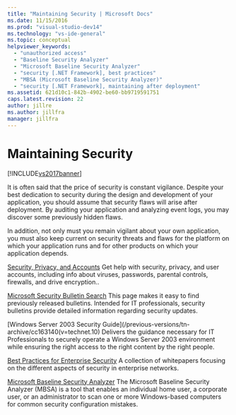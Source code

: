 ```yaml
---
title: "Maintaining Security | Microsoft Docs"
ms.date: 11/15/2016
ms.prod: "visual-studio-dev14"
ms.technology: "vs-ide-general"
ms.topic: conceptual
helpviewer_keywords:
  - "unauthorized access"
  - "Baseline Security Analyzer"
  - "Microsoft Baseline Security Analyzer"
  - "security [.NET Framework], best practices"
  - "MBSA (Microsoft Baseline Security Analyzer)"
  - "security [.NET Framework], maintaining after deployment"
ms.assetid: 621d10c1-842b-4902-be60-bb9719591751
caps.latest.revision: 22
author: jillre
ms.author: jillfra
manager: jillfra
---
```

# Maintaining Security
[!INCLUDE[vs2017banner](../includes/vs2017banner.md)]

It is often said that the price of security is constant vigilance. Despite your best dedication to security during the design and development of your application, you should assume that security flaws will arise after deployment. By auditing your application and analyzing event logs, you may discover some previously hidden flaws.

 In addition, not only must you remain vigilant about your own application, you must also keep current on security threats and flaws for the platform on which your application runs and for other products on which your application depends.

 [Security, Privacy, and Accounts](https://windows.microsoft.com/windows/security-privacy-accounts-help#security-privacy-accounts-help=windows-8&v0h=winrttab1&v1h=win8tab1&v2h=win7tab1&v3h=winvistatab1)
 Get help with security, privacy, and user accounts, including info about viruses, passwords, parental controls, firewalls, and drive encryption..

 [Microsoft Security Bulletin Search](/security-updates/)
 This page makes it easy to find previously released bulletins. Intended for IT professionals, security bulletins provide detailed information regarding security updates.

 [Windows Server 2003 Security Guide](/previous-versions/tn-archive/cc163140(v=technet.10)
 Delivers the guidance necessary for IT Professionals to securely operate a Windows Server 2003 environment while ensuring the right access to the right content by the right people.

 [Best Practices for Enterprise Security](/previous-versions/tn-archive/cc750076%28v%3dtechnet.10%29)
 A collection of whitepapers focusing on the different aspects of security in enterprise networks.

 [Microsoft Baseline Security Analyzer](/windows/security/threat-protection/mbsa-removal-and-guidance)
 The Microsoft Baseline Security Analyzer (MBSA) is a tool that enables an individual home user, a corporate user, or an administrator to scan one or more Windows-based computers for common security configuration mistakes.
